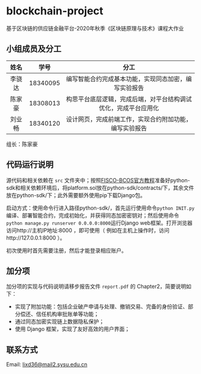 # blockchain-project
基于区块链的供应链金融平台-2020年秋季《区块链原理与技术》课程大作业

## 小组成员及分工
| **姓名** | **学号** |                           **分工**                           |
| :------: | :------: | :----------------------------------------------------------: |
|  李骁达  | 18340095 |     编写智能合约完成基本功能，实现同态加密，编写实验报告     |
|  陈家豪  | 18308013 | 构思平台底层逻辑，完成后端，对平台结构调试优化，完成平台应用化 |
|  刘业畅  | 18340120 |    设计网页，完成前端工作，实现合约附加功能，编写实验报告    |

组长：陈家豪

## 代码运行说明
源代码和相关依赖在 `src` 文件夹中；按照[FISCO-BCOS官方教程](https://fisco-bcos-documentation.readthedocs.io/zh_CN/latest/docs/sdk/python_sdk/index.html)准备好python-sdk和相关依赖环境后，将platform.sol放在python-sdk/contracts/下，其余文件放在python-sdk/下；此外需要额外使用pip下载Django包。

启动方式：使用命令行进入路径python-sdk/，首先运行使用命令`python INIT.py`编译、部署智能合约，完成初始化，并获得同态加密密钥对；然后使用命令`python manage.py runserver 0.0.0.0:8000`运行Django web框架。打开浏览器访问http://主机IP地址:8000 ，即可使用（ 例如在主机上操作时，访问http://127.0.0.1:8000 ）。

初次使用时首先需要注册，然后才能登录相应账户。

## 加分项
加分项的实现与代码说明请移步报告文件 `report.pdf` 的 Chapter2，简要说明如下：
+ 实现了附加功能：包括企业破产申请与处理、撤销交易、完备的身份验证、部分偿还、信任机构审批账单等功能；
+ 通过同态加密实现链上数据隐私保护；
+ 使用 Django 框架，实现了友好高效的用户界面；

## 联系方式
Email: lixd36@mail2.sysu.edu.cn
